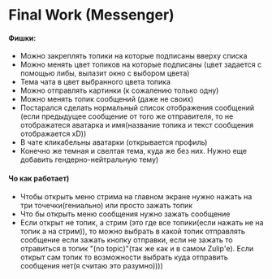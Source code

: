 # Final Work (Messenger)

#### Фишки:

- Можно закреплять топики на которые подписаны вверху списка
- Можно менять цвет топиков на которые подписаны (цвет задается с помощью либы, вылазит окно с выбором цвета)
- Тема чата в цвет выбранного цвета топика
- Можно отправлять картинки (к сожалению только одну)
- Можно менять топик сообщений (даже не своих)
- Постарался сделать нормальный список отображения сообщений (если предыдущее сообщение от того же отправителя, то не отображатеся аватарка и имя(название топика и текст сообщения отображается xD))
- В чате кликабельны аватарки (открывается профиль)
- Конечно же темная и свелтая тема, куда же без них. Нужно еще добавить гендерно-нейтральную тему)

#### Чо как работает)

- Чтобы открыть меню стрима на главном экране нужно нажать на три точечки(гениально) или просто зажать топик
- Что бы открыть меню сообщения нужно зажать сообщение
- Если открыт не топик, а стрим (это где все топики(если нажать не на топик а на стрим)), то можно выбрать в какой топик отправлять сообщение если зажать кнопку отправки, если не зажать то отравиться в топик "(no topic)"(так же как и в самом Zulip'е). Если открыт сам топик то возможности выбрать куда отправить сообщения нет(я считаю это разумно))))